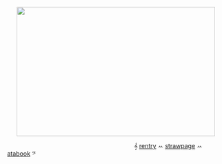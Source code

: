 

<p align="center">
  <img width="460" height="300" src=https://files.catbox.moe/k0xg1y.gif>
</p>


                     𝄞 [rentry](https://rentry.co/twoeight) ꕀ [strawpage](https://twice-rioromeo.straw.page) ꕀ [atabook](https://restartrefresh.atabook.org/) 𝄢
